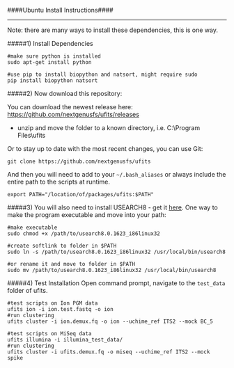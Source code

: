 ####Ubuntu Install Instructions####
___

Note: there are many ways to install these dependencies, this is one way.

#####1) Install Dependencies

```
#make sure python is installed
sudo apt-get install python

#use pip to install biopython and natsort, might require sudo
pip install biopython natsort  
```

#####2) Now download this repository:

You can download the newest release here:
https://github.com/nextgenusfs/ufits/releases

* unzip and move the folder to a known directory, i.e. C:\Program Files\ufits


Or to stay up to date with the most recent changes, you can use Git:

```
git clone https://github.com/nextgenusfs/ufits
```

And then you will need to add to your `~/.bash_aliases` or always include the entire path to the scripts at runtime.

```
export PATH="/location/of/packages/ufits:$PATH"
```

#####3) You will also need to install USEARCH8 - get it [here](http://www.drive5.com/usearch/download.html).  One way to make the program executable and move into your path:

```
#make executable
sudo chmod +x /path/to/usearch8.0.1623_i86linux32
```

```
#create softlink to folder in $PATH
sudo ln -s /path/to/usearch8.0.1623_i86linux32 /usr/local/bin/usearch8

#or rename it and move to folder in $PATH
sudo mv /path/to/usearch8.0.1623_i86linux32 /usr/local/bin/usearch8
```

#####4) Test Installation
Open command prompt, navigate to the `test_data` folder of ufits.

```
#test scripts on Ion PGM data
ufits ion -i ion.test.fastq -o ion
#run clustering
ufits cluster -i ion.demux.fq -o ion --uchime_ref ITS2 --mock BC_5
```
```
#test scripts on MiSeq data
ufits illumina -i illumina_test_data/
#run clustering
ufits cluster -i ufits.demux.fq -o miseq --uchime_ref ITS2 --mock spike
```

